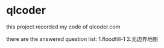 # qlcoder
this project recorded my code of qlcoder.com

there are the answered question list:
1.floodfill-1
2.无边界地图

